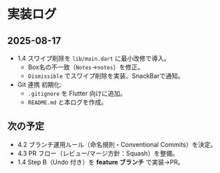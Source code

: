 # 実装ログ

## 2025-08-17
- 1.4 スワイプ削除を `lib/main.dart` に最小改修で導入。
  - Box名の不一致（`Notes`→`notes`）を修正。
  - `Dismissible` でスワイプ削除を実装、SnackBarで通知。
- Git 連携 初期化:
  - `.gitignore` を Flutter 向けに追加。
  - `README.md` と本ログを作成。

## 次の予定
- 4.2 ブランチ運用ルール（命名規則・Conventional Commits）を決定。
- 4.3 PR フロー（レビュー/マージ方針：Squash）を整備。
- 1.4 Step B（Undo 付き）を **feature ブランチ** で実装→PR。
